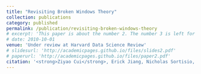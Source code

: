 ```yaml
---
title: "Revisiting Broken Windows Theory"
collection: publications
category: published
permalink: /publication/revisiting-broken-windows-theory
# excerpt: 'This paper is about the number 2. The number 3 is left for future work.'
# date: 2010-10-01
venue: 'Under review at Harvard Data Science Review'
# slidesurl: 'http://academicpages.github.io/files/slides2.pdf'
# paperurl: 'http://academicpages.github.io/files/paper2.pdf'
citation: '<strong>Ziyao Cui</strong>, Erick Jiang, Nicholas Sortisio, Haiyan Wang, Eric Chen, Cynthia Rudin'
---
```

